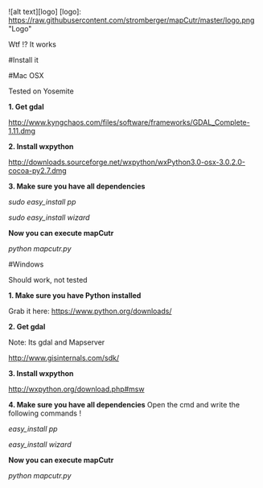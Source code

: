 ![alt text][logo]
[logo]: https://raw.githubusercontent.com/stromberger/mapCutr/master/logo.png "Logo"

Wtf !? It works

#Install it

#Mac OSX

Tested on Yosemite

**1. Get gdal**

http://www.kyngchaos.com/files/software/frameworks/GDAL_Complete-1.11.dmg

**2. Install wxpython**

http://downloads.sourceforge.net/wxpython/wxPython3.0-osx-3.0.2.0-cocoa-py2.7.dmg

**3. Make sure you have all dependencies**

*sudo easy_install pp* 

*sudo easy_install wizard*

**Now you can execute mapCutr**

*python mapcutr.py*

#Windows

Should work, not tested

**1. Make sure you have Python installed**

Grab it here: https://www.python.org/downloads/

**2. Get gdal**

Note: Its gdal and Mapserver 

http://www.gisinternals.com/sdk/

**3. Install wxpython**

http://wxpython.org/download.php#msw

**4. Make sure you have all dependencies**
Open the cmd and write the following commands !

*easy_install pp* 

*easy_install wizard*

**Now you can execute mapCutr**

*python mapcutr.py*

